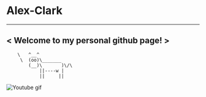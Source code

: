 # Alex-Clark
_____________________________________
< Welcome to my personal github page! >
 ------------------------------------- 
        \   ^__^
         \  (oo)\_______
            (__)\       )\/\
                ||----w |
                ||     ||
                
                

![Youtube gif](https://github.com/Alyx-Clark/Alyx-Clark/raw/main/erased-satoru.gif)
